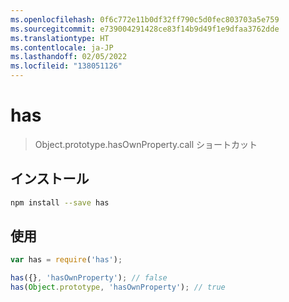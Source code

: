 ```yaml
---
ms.openlocfilehash: 0f6c772e11b0df32ff790c5d0fec803703a5e759
ms.sourcegitcommit: e739004291428ce83f14b9d49f1e9dfaa3762dde
ms.translationtype: HT
ms.contentlocale: ja-JP
ms.lasthandoff: 02/05/2022
ms.locfileid: "138051126"
---
```

# <a name="has"></a>has

> Object.prototype.hasOwnProperty.call ショートカット

## <a name="installation"></a>インストール

```sh
npm install --save has
```

## <a name="usage"></a>使用

```js
var has = require('has');

has({}, 'hasOwnProperty'); // false
has(Object.prototype, 'hasOwnProperty'); // true
```
